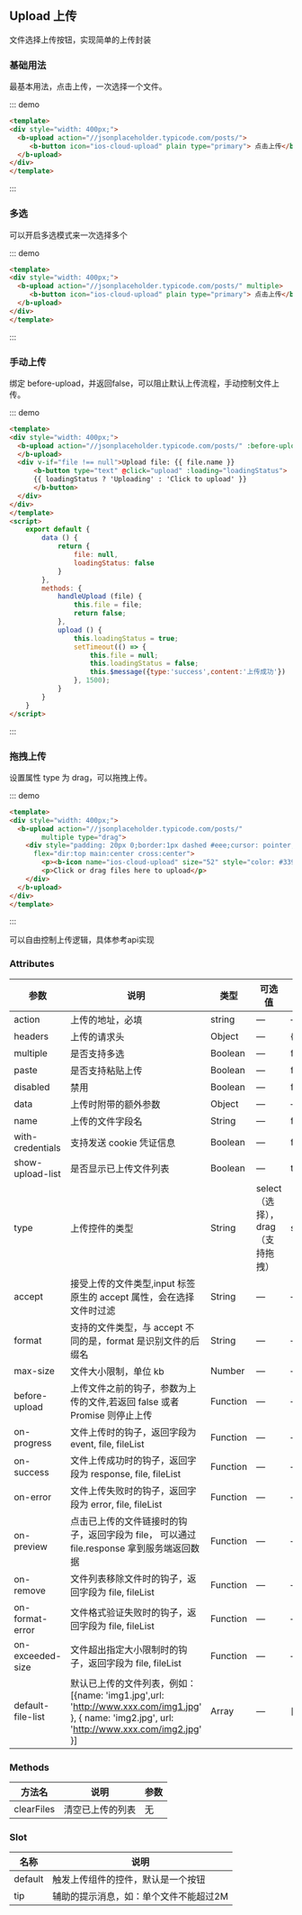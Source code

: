 ## Upload 上传

<template>
    <div style="position: absolute;top:20px;right:40px;width:200px;">
      <b-anchor>
        <b-anchor-link href="#ji-chu-yong-fa" title="基础用法"></b-anchor-link>
        <b-anchor-link href="#duo-xuan" title="多选"></b-anchor-link>
        <b-anchor-link href="#shou-dong-shang-chuan" title="手动上传"></b-anchor-link>
        <b-anchor-link href="#tuo-zhuai-shang-chuan" title="拖拽上传"></b-anchor-link>
        <b-anchor-link href="#attributes" title="Attributes"></b-anchor-link>
        <b-anchor-link href="#methods" title="Methods"></b-anchor-link>
        <b-anchor-link href="#slot" title="Slot"></b-anchor-link>
      </b-anchor>
    </div>
</template>

文件选择上传按钮，实现简单的上传封装

### 基础用法

最基本用法，点击上传，一次选择一个文件。

::: demo
```html
<template>
<div style="width: 400px;">
  <b-upload action="//jsonplaceholder.typicode.com/posts/">
     <b-button icon="ios-cloud-upload" plain type="primary"> 点击上传</b-button>
  </b-upload>
</div>
</template>
```
:::

### 多选

可以开启多选模式来一次选择多个

::: demo
```html
<template>
<div style="width: 400px;">
  <b-upload action="//jsonplaceholder.typicode.com/posts/" multiple>
     <b-button icon="ios-cloud-upload" plain type="primary"> 点击上传</b-button>
  </b-upload>
</div>
</template>
```
:::

### 手动上传

绑定 before-upload，并返回false，可以阻止默认上传流程，手动控制文件上传。

::: demo
```html
<template>
<div style="width: 400px;">
  <b-upload action="//jsonplaceholder.typicode.com/posts/" :before-upload="handleUpload">
  </b-upload>
  <div v-if="file !== null">Upload file: {{ file.name }} 
      <b-button type="text" @click="upload" :loading="loadingStatus">
      {{ loadingStatus ? 'Uploading' : 'Click to upload' }}
      </b-button>
  </div>
</div>
</template>
<script>
    export default {
        data () {
            return {
                file: null,
                loadingStatus: false
            }
        },
        methods: {
            handleUpload (file) {
                this.file = file;
                return false;
            },
            upload () {
                this.loadingStatus = true;
                setTimeout(() => {
                    this.file = null;
                    this.loadingStatus = false;
                    this.$message({type:'success',content:'上传成功'})
                }, 1500);
            }
        }
    }
</script>
```
:::

### 拖拽上传

设置属性 type 为 drag，可以拖拽上传。

::: demo
```html
<template>
<div style="width: 400px;">
  <b-upload action="//jsonplaceholder.typicode.com/posts/"
        multiple type="drag">
    <div style="padding: 20px 0;border:1px dashed #eee;cursor: pointer;" 
      flex="dir:top main:center cross:center">
        <p><b-icon name="ios-cloud-upload" size="52" style="color: #3399ff"></b-icon></p>
        <p>Click or drag files here to upload</p>
    </div>
  </b-upload>
</div>
</template>
```
:::

可以自由控制上传逻辑，具体参考api实现

### Attributes

| 参数      | 说明    | 类型      | 可选值       | 默认值   |
|---------- |-------- |---------- |-------------  |-------- |
| action     |  上传的地址，必填   | string  |  —   |   —   |
| headers     |  上传的请求头   | Object  |  —   |  {}   |
| multiple     |  是否支持多选   | Boolean  |  —   |  false   |
| paste     |  是否支持粘贴上传   | Boolean  |  —   |  false   |
| disabled  |  禁用   | Boolean  |  —   |  false   |
| data  |  上传时附带的额外参数   | Object  |  —   |  —   |
| name  |  上传的文件字段名   | String  |  —   | file  |
| with-credentials  |  支持发送 cookie 凭证信息   |  Boolean  |  —   |  false   |
| show-upload-list  |  是否显示已上传文件列表   |  Boolean  |  —   |  true   |
| type  |  上传控件的类型  |  String  |  select（选择），drag（支持拖拽）   |  select   |
| accept  |  接受上传的文件类型,input 标签原生的 accept 属性，会在选择文件时过滤   |  String  |  —   |   —   |
| format  |  支持的文件类型，与 accept 不同的是，format 是识别文件的后缀名   |  String  |  —   |   —   |
| max-size |  文件大小限制，单位 kb   |  Number  |  —   |   —   |
| before-upload | 上传文件之前的钩子，参数为上传的文件,若返回 false 或者 Promise 则停止上传  |  Function  |  —   |   —   |
| on-progress | 文件上传时的钩子，返回字段为 event, file, fileList  |  Function  |  —   |   —   |
| on-success | 文件上传成功时的钩子，返回字段为 response, file, fileList |  Function  |  —   |   —   |
| on-error | 文件上传失败时的钩子，返回字段为 error, file, fileList |  Function  |  —   |   —   |
| on-preview | 点击已上传的文件链接时的钩子，返回字段为 file， 可以通过 file.response 拿到服务端返回数据 |  Function  |  —   |   —   |
| on-remove | 文件列表移除文件时的钩子，返回字段为 file, fileList |  Function  |  —   |   —   |
| on-format-error | 文件格式验证失败时的钩子，返回字段为 file, fileList |  Function  |  —   |   —   |
| on-exceeded-size | 文件超出指定大小限制时的钩子，返回字段为 file, fileList |  Function  |  —   |   —   |
| default-file-list | 默认已上传的文件列表，例如：[{name: 'img1.jpg',url: 'http://www.xxx.com/img1.jpg' }, { name: 'img2.jpg',  url: 'http://www.xxx.com/img2.jpg' }] |  Array	 |  —   |  []    |

### Methods

| 方法名      | 说明    | 参数      |
|---------- |-------- |---------- |
| clearFiles     | 清空已上传的列表   |  无  |

### Slot

| 名称      | 说明    |
|---------- |-------- |
| default     |  触发上传组件的控件，默认是一个按钮   |
| tip     |  辅助的提示消息，如：单个文件不能超过2M   |
